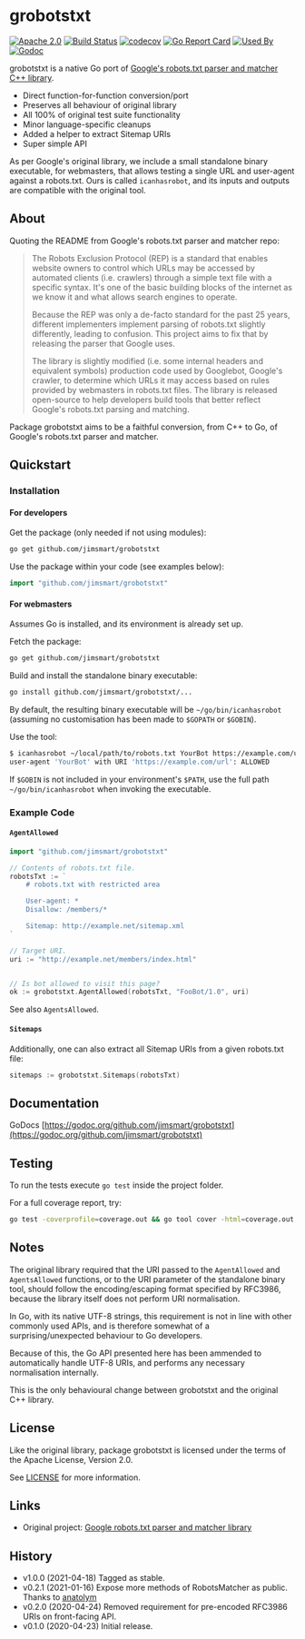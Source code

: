 # grobotstxt

[![Apache 2.0](https://img.shields.io/badge/license-Apache%202.0-blue.svg)](LICENSE)
[![Build Status](https://img.shields.io/travis/jimsmart/grobotstxt/master.svg)](https://travis-ci.org/jimsmart/grobotstxt)
[![codecov](https://codecov.io/gh/jimsmart/grobotstxt/branch/master/graph/badge.svg)](https://codecov.io/gh/jimsmart/grobotstxt)
[![Go Report Card](https://goreportcard.com/badge/github.com/jimsmart/grobotstxt?cache-buster)](https://goreportcard.com/report/github.com/jimsmart/grobotstxt)
[![Used By](https://img.shields.io/sourcegraph/rrc/github.com/jimsmart/grobotstxt.svg)](https://sourcegraph.com/github.com/jimsmart/grobotstxt)
[![Godoc](https://img.shields.io/badge/godoc-reference-blue.svg)](https://godoc.org/github.com/jimsmart/grobotstxt)

grobotstxt is a native Go port of [Google's robots.txt parser and matcher C++
library](https://github.com/google/robotstxt).

- Direct function-for-function conversion/port
- Preserves all behaviour of original library
- All 100% of original test suite functionality
- Minor language-specific cleanups
- Added a helper to extract Sitemap URIs
- Super simple API

As per Google's original library, we include a small standalone binary executable,
for webmasters, that allows testing a single URL and user-agent against
a robots.txt. Ours is called `icanhasrobot`, and its inputs and outputs
are compatible with the original tool.

## About

Quoting the README from Google's robots.txt parser and matcher repo:

> The Robots Exclusion Protocol (REP) is a standard that enables website owners to control which URLs may be accessed by automated clients (i.e. crawlers) through a simple text file with a specific syntax. It's one of the basic building blocks of the internet as we know it and what allows search engines to operate.
>
> Because the REP was only a de-facto standard for the past 25 years, different implementers implement parsing of robots.txt slightly differently, leading to confusion. This project aims to fix that by releasing the parser that Google uses.
>
> The library is slightly modified (i.e. some internal headers and equivalent symbols) production code used by Googlebot, Google's crawler, to determine which URLs it may access based on rules provided by webmasters in robots.txt files. The library is released open-source to help developers build tools that better reflect Google's robots.txt parsing and matching.

Package grobotstxt aims to be a faithful conversion, from C++ to Go, of Google's robots.txt parser and matcher.

## Quickstart

### Installation

#### For developers

Get the package (only needed if not using modules):

```bash
go get github.com/jimsmart/grobotstxt
```

Use the package within your code (see examples below):

```go
import "github.com/jimsmart/grobotstxt"
```

#### For webmasters

Assumes Go is installed, and its environment is already set up.

Fetch the package:

```bash
go get github.com/jimsmart/grobotstxt
```

Build and install the standalone binary executable:

```bash
go install github.com/jimsmart/grobotstxt/...
```

By default, the resulting binary executable will be `~/go/bin/icanhasrobot` (assuming no customisation has been made to `$GOPATH` or `$GOBIN`).

Use the tool:

```bash
$ icanhasrobot ~/local/path/to/robots.txt YourBot https://example.com/url
user-agent 'YourBot' with URI 'https://example.com/url': ALLOWED
```

If `$GOBIN` is not included in your environment's `$PATH`, use the full path `~/go/bin/icanhasrobot` when invoking the executable.

### Example Code

#### `AgentAllowed`

```go
import "github.com/jimsmart/grobotstxt"

// Contents of robots.txt file.
robotsTxt := `
    # robots.txt with restricted area

    User-agent: *
    Disallow: /members/*

    Sitemap: http://example.net/sitemap.xml
`

// Target URI.
uri := "http://example.net/members/index.html"


// Is bot allowed to visit this page?
ok := grobotstxt.AgentAllowed(robotsTxt, "FooBot/1.0", uri)

```

See also `AgentsAllowed`.

#### `Sitemaps`

Additionally, one can also extract all Sitemap URIs from a given robots.txt file:

```go
sitemaps := grobotstxt.Sitemaps(robotsTxt)
```

## Documentation

GoDocs [https://godoc.org/github.com/jimsmart/grobotstxt](https://godoc.org/github.com/jimsmart/grobotstxt)

## Testing

To run the tests execute `go test` inside the project folder.

For a full coverage report, try:

```bash
go test -coverprofile=coverage.out && go tool cover -html=coverage.out
```

## Notes

The original library required that the URI passed to the
`AgentAllowed` and `AgentsAllowed` functions, or to the URI parameter
of the standalone binary tool, should follow the encoding/escaping format specified by RFC3986, because the library itself does not perform URI normalisation.

In Go, with its native UTF-8 strings, this requirement is not in line with other commonly used APIs, and is therefore somewhat of a surprising/unexpected behaviour to Go developers.

Because of this, the Go API presented here has been ammended to automatically handle UTF-8 URIs, and performs any necessary normalisation internally.

This is the only behavioural change between grobotstxt and the original C++ library.

## License

Like the original library, package grobotstxt is licensed under the terms of the
Apache License, Version 2.0.

See [LICENSE](LICENSE) for more information.

## Links

- Original project:
    [Google robots.txt parser and matcher library](https://github.com/google/robotstxt)

## History

- v1.0.0 (2021-04-18) Tagged as stable.
- v0.2.1 (2021-01-16) Expose more methods of RobotsMatcher as public. Thanks to [anatolym](https://github.com/anatolym)
- v0.2.0 (2020-04-24) Removed requirement for pre-encoded RFC3986 URIs on front-facing API.
- v0.1.0 (2020-04-23) Initial release.
